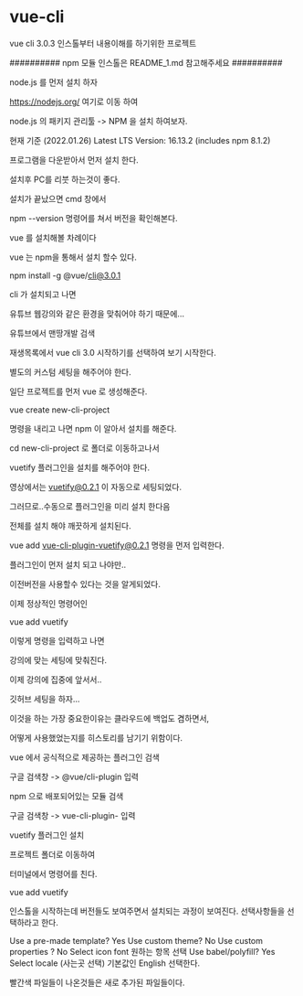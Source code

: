 # vue-cli
vue cli 3.0.3 인스톨부터 내용이해를 하기위한 프로젝트

########## npm 모듈 인스톨은 README_1.md 참고해주세요 ##########

node.js 를 먼저 설치 하자

https://nodejs.org/ 여기로 이동 하여 

node.js 의 패키지 관리툴 -> NPM 을 설치 하여보자.

현재 기준 (2022.01.26)
Latest LTS Version: 16.13.2 (includes npm 8.1.2)

프로그램을 다운받아서 먼저 설치 한다.

설치후 PC를 리붓 하는것이 좋다.

설치가 끝났으면 cmd 창에서 

npm --version 명령어를 쳐서 버전을 확인해본다.

vue 를 설치해볼 차례이다

vue 는 npm을 통해서 설치 할수 있다.

npm install -g @vue/cli@3.0.1

cli 가 설치되고 나면 

유튜브 웹강의와 같은 환경을 맞춰어야 하기 때문에...

유튜브에서 맨땅개발 검색

재생목록에서 vue cli 3.0 시작하기를 선택하여 보기 시작한다.

별도의 커스텀 세팅을 해주어야 한다.

일단 프로젝트를 먼저 vue 로 생성해준다.

vue create new-cli-project 

명령을 내리고 나면 npm 이 알아서 설치를 해준다.

cd new-cli-project 로 폴더로 이동하고나서

vuetify 플러그인을 설치를 해주어야 한다.

영상에서는 vuetify@0.2.1 이 자동으로 세팅되었다.

그러므로..수동으로 플러그인을 미리 설치 한다음 

전체를 설치 해야 깨끗하게 설치된다.

vue add vue-cli-plugin-vuetify@0.2.1  명령을 먼저 입력한다.

플러그인이 먼저 설치 되고 나야만.. 

이전버전을 사용할수 있다는 것을 알게되었다.

이제 정상적인 명령어인

vue add vuetify  

이렇게 명령을 입력하고 나면 

강의에 맞는 세팅에 맞춰진다.

이제 강의에 집중에 앞서서.. 

깃허브 세팅을 하자...

이것을 하는 가장 중요한이유는 클라우드에 백업도 겸하면서, 

어떻게 사용했었는지를 히스토리를 남기기 위함이다.

vue 에서 공식적으로 제공하는 플러그인 검색

구글 검색창 -> @vue/cli-plugin 입력

npm 으로 배포되어있는 모듈 검색

구글 검색창 -> vue-cli-plugin- 입력


vuetify 플러그인 설치

프로젝트 폴더로 이동하여

터미널에서 명령어를 친다.

vue add vuetify

인스톨을 시작하는데 버전들도 보여주면서 
설치되는 과정이 보여진다.
선택사항들을 선택하라고 한다.

Use a pre-made template? Yes
Use custom theme? No
Use custom properties ? No
Select icon font
원하는 항목 선택
Use babel/polyfill? Yes
Select locale (사는곳 선택)
기본값인 English 선택한다.

빨간색 파일들이 나온것들은 새로 추가된 파일들이다.





